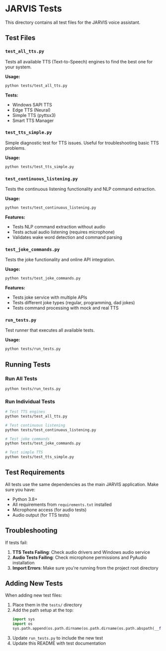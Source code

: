 # JARVIS Tests

This directory contains all test files for the JARVIS voice assistant.

## Test Files

### `test_all_tts.py`
Tests all available TTS (Text-to-Speech) engines to find the best one for your system.

**Usage:**
```bash
python tests/test_all_tts.py
```

**Tests:**
- Windows SAPI TTS
- Edge TTS (Neural)
- Simple TTS (pyttsx3)
- Smart TTS Manager

### `test_tts_simple.py`
Simple diagnostic test for TTS issues. Useful for troubleshooting basic TTS problems.

**Usage:**
```bash
python tests/test_tts_simple.py
```

### `test_continuous_listening.py`
Tests the continuous listening functionality and NLP command extraction.

**Usage:**
```bash
python tests/test_continuous_listening.py
```

**Features:**
- Tests NLP command extraction without audio
- Tests actual audio listening (requires microphone)
- Validates wake word detection and command parsing

### `test_joke_commands.py`
Tests the joke functionality and online API integration.

**Usage:**
```bash
python tests/test_joke_commands.py
```

**Features:**
- Tests joke service with multiple APIs
- Tests different joke types (regular, programming, dad jokes)
- Tests command processing with mock and real TTS

### `run_tests.py`
Test runner that executes all available tests.

**Usage:**
```bash
python tests/run_tests.py
```

## Running Tests

### Run All Tests
```bash
python tests/run_tests.py
```

### Run Individual Tests
```bash
# Test TTS engines
python tests/test_all_tts.py

# Test continuous listening
python tests/test_continuous_listening.py

# Test joke commands
python tests/test_joke_commands.py

# Test simple TTS
python tests/test_tts_simple.py
```

## Test Requirements

All tests use the same dependencies as the main JARVIS application. Make sure you have:

- Python 3.8+
- All requirements from `requirements.txt` installed
- Microphone access (for audio tests)
- Audio output (for TTS tests)

## Troubleshooting

If tests fail:

1. **TTS Tests Failing**: Check audio drivers and Windows audio service
2. **Audio Tests Failing**: Check microphone permissions and PyAudio installation
3. **Import Errors**: Make sure you're running from the project root directory

## Adding New Tests

When adding new test files:

1. Place them in the `tests/` directory
2. Add the path setup at the top:
   ```python
   import sys
   import os
   sys.path.append(os.path.dirname(os.path.dirname(os.path.abspath(__file__))))
   ```
3. Update `run_tests.py` to include the new test
4. Update this README with test documentation